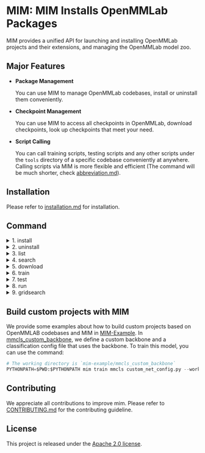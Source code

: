 # MIM: MIM Installs OpenMMLab Packages

MIM provides a unified API for launching and installing OpenMMLab projects and their extensions, and managing the OpenMMLab model zoo.

## Major Features

- **Package Management**

  You can use MIM to manage OpenMMLab codebases, install or uninstall them conveniently.

- **Checkpoint Management**

  You can use MIM to access all checkpoints in OpenMMLab, download checkpoints, look up checkpoints that meet your need.

- **Script Calling**

  You can call training scripts, testing scripts and any other scripts under the `tools` directory of a specific codebase conveniently at anywhere. Calling scripts via MIM is more flexible and efficient (The command will be much shorter, check [abbreviation.md](docs/abbreviation.md)).

## Installation

Please refer to [installation.md](docs/installation.md) for installation.

## Command

<details>
<summary>1. install</summary>

[![asciicast](https://asciinema.org/a/416945.svg)](https://asciinema.org/a/416945)

+ command

    ```bash
    # install latest version of mmcv-full
    > mim install mmcv-full  # wheel
    # install 1.3.1
    > mim install mmcv-full==1.3.1
    # install master branch
    > mim install mmcv-full -f https://github.com/open-mmlab/mmcv.git

    # install latest version of mmcls
    > mim install mmcls
    # install 0.11.0
    > mim install mmcls==0.11.0  # v0.11.0
    # install master branch
    > mim install mmcls -f https://github.com/open-mmlab/mmclassification.git
    # install local repo
    > git clone https://github.com/open-mmlab/mmclassification.git
    > cd mmclassification
    > mim install .

    # install extension based on OpenMMLab
    mim install mmcls-project -f https://github.com/xxx/mmcls-project.git
    ```

+ api

    ```python
    from mim import install

    # install mmcv
    install('mmcv-full')

    # install mmcls
    # install mmcls will automatically install mmcv if it is not installed
    install('mmcv-full', find_url='https://github.com/open-mmlab/mmcv.git')
    install('mmcv-full==1.3.1', find_url='https://github.com/open-mmlab/mmcv.git')

    # install extension based on OpenMMLab
    install('mmcls-project', find_url='https://github.com/xxx/mmcls-project.git')
    ```

</details>

<details>
<summary>2. uninstall</summary>
[![asciicast](https://asciinema.org/a/416948.svg)](https://asciinema.org/a/416948)

+ command

    ```bash
    # uninstall mmcv
    > mim uninstall mmcv-full

    # uninstall mmcls
    > mim uninstall mmcls
    ```

+ api

    ```python
    from mim import uninstall

    # uninstall mmcv
    uninstall('mmcv-full')

    # uninstall mmcls
    uninstall('mmcls)
    ```

</details>

<details>
<summary>3. list</summary>

[![asciicast](https://asciinema.org/a/416949.svg)](https://asciinema.org/a/416949)

+ command

    ```bash
    > mim list
    > mim list --all
    ```

+ api

    ```python
    from mim import list_package

    list_package()
    list_package(True)
    ```

</details>

<details>
<summary>4. search</summary>

[![asciicast](https://asciinema.org/a/416950.svg)](https://asciinema.org/a/416950)

+ command

    ```bash
    > mim search mmcls
    > mim search mmcls==0.11.0 --remote
    > mim search mmcls --config resnet18_b16x8_cifar10
    > mim search mmcls --model resnet
    > mim search mmcls --dataset cifar-10
    > mim search mmcls --valid-field
    > mim search mmcls --condition 'bs>45,epoch>100'
    > mim search mmcls --condition 'bs>45 epoch>100'
    > mim search mmcls --condition '128<bs<=256'
    > mim search mmcls --sort bs epoch
    > mim search mmcls --field epoch bs weight
    > mim search mmcls --exclude-field weight paper
    ```

+ api

    ```python
    from mim import get_model_info

    get_model_info('mmcls')
    get_model_info('mmcls==0.11.0', local=False)
    get_model_info('mmcls', models=['resnet'])
    get_model_info('mmcls', training_datasets=['cifar-10'])
    get_model_info('mmcls', filter_conditions='bs>45,epoch>100')
    get_model_info('mmcls', filter_conditions='bs>45 epoch>100')
    get_model_info('mmcls', filter_conditions='128<bs<=256')
    get_model_info('mmcls', sorted_fields=['bs', 'epoch'])
    get_model_info('mmcls', shown_fields=['epoch', 'bs', 'weight'])
    ```

</details>

<details>
<summary>5. download</summary>

[![asciicast](https://asciinema.org/a/416951.svg)](https://asciinema.org/a/416951)

+ command

    ```bash
    > mim download mmcls --config resnet18_b16x8_cifar10
    > mim download mmcls --config resnet18_b16x8_cifar10 --dest .
    ```

+ api

    ```python
    from mim import download

    download('mmcls', ['resnet18_b16x8_cifar10'])
    download('mmcls', ['resnet18_b16x8_cifar10'], dest_dir='.')
    ```

</details>

<details>
<summary>6. train</summary>

[![asciicast](https://asciinema.org/a/416953.svg)](https://asciinema.org/a/416953)

+ command

    ```bash
    # Train models on a single server with CPU by setting `gpus` to 0 and
    # 'launcher' to 'none' (if applicable). The training script of the
    # corresponding codebase will fail if it doesn't support CPU training.
    > mim train mmcls resnet101_b16x8_cifar10.py --work-dir tmp --gpus 0
    # Train models on a single server with one GPU
    > mim train mmcls resnet101_b16x8_cifar10.py --work-dir tmp --gpus 1
    # Train models on a single server with 4 GPUs and pytorch distributed
    > mim train mmcls resnet101_b16x8_cifar10.py --work-dir tmp --gpus 4 \
        --launcher pytorch
    # Train models on a slurm HPC with one 8-GPU node
    > mim train mmcls resnet101_b16x8_cifar10.py --launcher slurm --gpus 8 \
        --gpus-per-node 8 --partition partition_name --work-dir tmp
    # Print help messages of sub-command train
    > mim train -h
    # Print help messages of sub-command train and the training script of mmcls
    > mim train mmcls -h
    ```

+ api

    ```python
    from mim import train

    train(repo='mmcls', config='resnet18_b16x8_cifar10.py', gpus=0,
          other_args='--work-dir tmp')
    train(repo='mmcls', config='resnet18_b16x8_cifar10.py', gpus=1,
          other_args='--work-dir tmp')
    train(repo='mmcls', config='resnet18_b16x8_cifar10.py', gpus=4,
          launcher='pytorch', other_args='--work-dir tmp')
    train(repo='mmcls', config='resnet18_b16x8_cifar10.py', gpus=8,
          launcher='slurm', gpus_per_node=8, partition='partition_name',
          other_args='--work-dir tmp')
    ```

</details>

<details>
<summary>7. test</summary>

[![asciicast](https://asciinema.org/a/416955.svg)](https://asciinema.org/a/416955)

+ command

    ```bash
    # Test models on a single server with 1 GPU, report accuracy
    > mim test mmcls resnet101_b16x8_cifar10.py --checkpoint \
        tmp/epoch_3.pth --gpus 1 --metrics accuracy
    # Test models on a single server with 1 GPU, save predictions
    > mim test mmcls resnet101_b16x8_cifar10.py --checkpoint \
        tmp/epoch_3.pth --gpus 1 --out tmp.pkl
    # Test models on a single server with 4 GPUs, pytorch distributed,
    # report accuracy
    > mim test mmcls resnet101_b16x8_cifar10.py --checkpoint \
        tmp/epoch_3.pth --gpus 4 --launcher pytorch --metrics accuracy
    # Test models on a slurm HPC with one 8-GPU node, report accuracy
    > mim test mmcls resnet101_b16x8_cifar10.py --checkpoint \
        tmp/epoch_3.pth --gpus 8 --metrics accuracy --partition \
        partition_name --gpus-per-node 8 --launcher slurm
    # Print help messages of sub-command test
    > mim test -h
    # Print help messages of sub-command test and the testing script of mmcls
    > mim test mmcls -h
    ```

+ api

    ```python
    from mim import test
    test(repo='mmcls', config='resnet101_b16x8_cifar10.py',
         checkpoint='tmp/epoch_3.pth', gpus=1, other_args='--metrics accuracy')
    test(repo='mmcls', config='resnet101_b16x8_cifar10.py',
         checkpoint='tmp/epoch_3.pth', gpus=1, other_args='--out tmp.pkl')
    test(repo='mmcls', config='resnet101_b16x8_cifar10.py',
         checkpoint='tmp/epoch_3.pth', gpus=4, launcher='pytorch',
         other_args='--metrics accuracy')
    test(repo='mmcls', config='resnet101_b16x8_cifar10.py',
         checkpoint='tmp/epoch_3.pth', gpus=8, partition='partition_name',
         launcher='slurm', gpus_per_node=8, other_args='--metrics accuracy')
    ```

</details>

<details>
<summary>8. run</summary>

[![asciicast](https://asciinema.org/a/416956.svg)](https://asciinema.org/a/416956)

+ command

    ```bash
    # Get the Flops of a model
    > mim run mmcls get_flops resnet101_b16x8_cifar10.py
    # Publish a model
    > mim run mmcls publish_model input.pth output.pth
    # Train models on a slurm HPC with one GPU
    > srun -p partition --gres=gpu:1 mim run mmcls train \
        resnet101_b16x8_cifar10.py --work-dir tmp
    # Test models on a slurm HPC with one GPU, report accuracy
    > srun -p partition --gres=gpu:1 mim run mmcls test \
        resnet101_b16x8_cifar10.py tmp/epoch_3.pth --metrics accuracy
    # Print help messages of sub-command run
    > mim run -h
    # Print help messages of sub-command run, list all available scripts in
    # codebase mmcls
    > mim run mmcls -h
    # Print help messages of sub-command run, print the help message of
    # training script in mmcls
    > mim run mmcls train -h
    ```

+ api

    ``` python
    from mim import run

    run(repo='mmcls', command='get_flops',
        other_args='resnet101_b16x8_cifar10.py')
    run(repo='mmcls', command='publish_model',
        other_args='input.pth output.pth')
    run(repo='mmcls', command='train',
        other_args='resnet101_b16x8_cifar10.py --work-dir tmp')
    run(repo='mmcls', command='test',
        other_args='resnet101_b16x8_cifar10.py tmp/epoch_3.pth --metrics accuracy')
    ```

</details>

<details>
<summary>9. gridsearch</summary>

[![asciicast](https://asciinema.org/a/416958.svg)](https://asciinema.org/a/416958)

+ command

    ```bash
    # Parameter search on a single server with CPU by setting `gpus` to 0 and
    # 'launcher' to 'none' (if applicable). The training script of the
    # corresponding codebase will fail if it doesn't support CPU training.
    > mim gridsearch mmcls resnet101_b16x8_cifar10.py --work-dir tmp --gpus 0 \
        --search-args '--optimizer.lr 1e-2 1e-3'
    # Parameter search with on a single server with one GPU, search learning
    # rate
    > mim gridsearch mmcls resnet101_b16x8_cifar10.py --work-dir tmp --gpus 1 \
        --search-args '--optimizer.lr 1e-2 1e-3'
    # Parameter search with on a single server with one GPU, search
    # weight_decay
    > mim gridsearch mmcls resnet101_b16x8_cifar10.py --work-dir tmp --gpus 1 \
        --search-args '--optimizer.weight_decay 1e-3 1e-4'
    # Parameter search with on a single server with one GPU, search learning
    # rate and weight_decay
    > mim gridsearch mmcls resnet101_b16x8_cifar10.py --work-dir tmp --gpus 1 \
        --search-args '--optimizer.lr 1e-2 1e-3 --optimizer.weight_decay 1e-3 \
        1e-4'
    # Parameter search on a slurm HPC with one 8-GPU node, search learning
    # rate and weight_decay
    > mim gridsearch mmcls resnet101_b16x8_cifar10.py --work-dir tmp --gpus 8 \
        --partition partition_name --gpus-per-node 8 --launcher slurm \
        --search-args '--optimizer.lr 1e-2 1e-3 --optimizer.weight_decay 1e-3 \
        1e-4'
    # Parameter search on a slurm HPC with one 8-GPU node, search learning
    # rate and weight_decay, max parallel jobs is 2
    > mim gridsearch mmcls resnet101_b16x8_cifar10.py --work-dir tmp --gpus 8 \
        --partition partition_name --gpus-per-node 8 --launcher slurm \
        --max-workers 2 --search-args '--optimizer.lr 1e-2 1e-3 \
        --optimizer.weight_decay 1e-3 1e-4'
    # Print the help message of sub-command search
    > mim gridsearch -h
    # Print the help message of sub-command search and the help message of the
    # training script of codebase mmcls
    > mim gridsearch mmcls -h
    ```

+ api

    ```python
    from mim import gridsearch

    gridsearch(repo='mmcls', config='resnet101_b16x8_cifar10.py', gpus=0,
               search_args='--optimizer.lr 1e-2 1e-3',
               other_args='--work-dir tmp')
    gridsearch(repo='mmcls', config='resnet101_b16x8_cifar10.py', gpus=1,
               search_args='--optimizer.lr 1e-2 1e-3',
               other_args='--work-dir tmp')
    gridsearch(repo='mmcls', config='resnet101_b16x8_cifar10.py', gpus=1,
               search_args='--optimizer.weight_decay 1e-3 1e-4',
               other_args='--work-dir tmp')
    gridsearch(repo='mmcls', config='resnet101_b16x8_cifar10.py', gpus=1,
               search_args='--optimizer.lr 1e-2 1e-3 --optimizer.weight_decay'
                           '1e-3 1e-4',
               other_args='--work-dir tmp')
    gridsearch(repo='mmcls', config='resnet101_b16x8_cifar10.py', gpus=8,
               partition='partition_name', gpus_per_node=8, launcher='slurm',
               search_args='--optimizer.lr 1e-2 1e-3 --optimizer.weight_decay'
                           ' 1e-3 1e-4',
               other_args='--work-dir tmp')
    gridsearch(repo='mmcls', config='resnet101_b16x8_cifar10.py', gpus=8,
               partition='partition_name', gpus_per_node=8, launcher='slurm',
               max_workers=2,
               search_args='--optimizer.lr 1e-2 1e-3 --optimizer.weight_decay'
                           ' 1e-3 1e-4',
               other_args='--work-dir tmp')
    ```

</details>


## Build custom projects with MIM

We provide some examples about how to build custom projects based on OpenMMLAB codebases and MIM in [MIM-Example](https://github.com/open-mmlab/mim-example). In [mmcls_custom_backbone](https://github.com/open-mmlab/mim-example/tree/master/mmcls_custom_backbone), we define a custom backbone and a classification config file that uses the backbone. To train this model, you can use the command:

```python
# The working directory is `mim-example/mmcls_custom_backbone`
PYTHONPATH=$PWD:$PYTHONPATH mim train mmcls custom_net_config.py --work-dir tmp --gpus 1
```


## Contributing

We appreciate all contributions to improve mim. Please refer to [CONTRIBUTING.md](https://github.com/open-mmlab/mmcv/blob/master/CONTRIBUTING.md) for the contributing guideline.

## License

This project is released under the [Apache 2.0 license](LICENSE).
